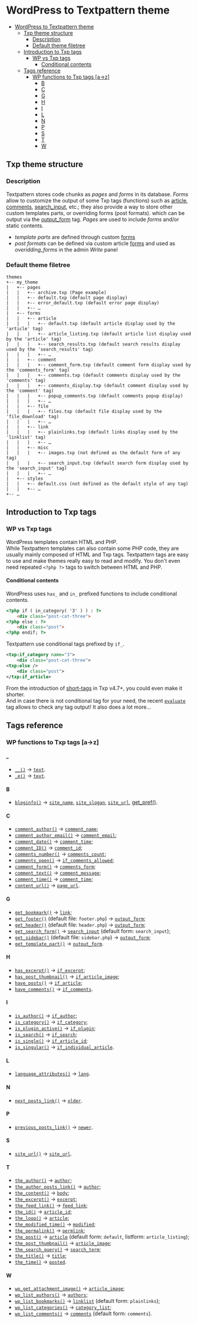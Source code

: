 # WordPress to Textpattern theme

- [WordPress to Textpattern theme](#wordpress-to-textpattern-theme)
  - [Txp theme structure](#txp-theme-structure)
    - [Description](#description)
    - [Default theme filetree](#default-theme-filetree)
  - [Introduction to Txp tags](#introduction-to-txp-tags)
    - [WP vs Txp tags](#wp-vs-txp-tags)
      - [Conditional contents](#conditional-contents)
  - [Tags reference](#tags-reference)
    - [WP functions to Txp tags [a→z]](#wp-functions-to-txp-tags-az)
      - [B](#b)
      - [C](#c)
      - [G](#g)
      - [H](#h)
      - [I](#i)
      - [L](#l)
      - [N](#n)
      - [P](#p)
      - [S](#s)
      - [T](#t)
      - [W](#w)

## Txp theme structure

### Description

Textpattern stores code chunks as _pages_ and _forms_ in its database.
_Forms_ allow to customize the output of some Txp tags (functions) such as [article](https://docs.textpattern.com/tags/article), [comments](https://docs.textpattern.com/tags/comments), [search_input](https://docs.textpattern.com/tags/search_input), etc.; they also provide a way to store other custom templates parts, or overriding forms (post formats). which can be output via the [output_form](https://docs.textpattern.com/tags/output_form) tag.
_Pages_ are used to include _forms_ and/or static contents.

* *template parts* are defined through custom [forms](https://docs.textpattern.com/themes/form-templates-explained)
* *post formats* can be defined via custom article [forms](https://docs.textpattern.com/themes/form-templates-explained) and used as *overidding_forms* in the admin *Write* panel

### Default theme filetree

```
themes
+-- my_theme
|   +-- pages
|   |   +-- archive.txp (Page example)
|   |   +-- default.txp (default page display)
|   |   +-- error_default.txp (default error page display)
|   |   +-- …
|   +-- forms
|   |   +-- article
|   |   |   +-- default.txp (default article display used by the 'article' tag)
|   |   |   +-- article_listing.txp (default article list display used by the 'article' tag)
|   |   |   +-- search_results.txp (default search results display used by the 'search_results' tag)
|   |   |   +-- …
|   |   +-- comment
|   |   |   +-- comment_form.txp (default comment form display used by the 'comments_form' tag)
|   |   |   +-- comments.txp (default comments display used by the 'comments' tag)
|   |   |   +-- comments_display.txp (default comment display used by the 'comment' tag)
|   |   |   +-- popup_comments.txp (default comments popup display)
|   |   |   +-- …
|   |   +-- file
|   |   |   +-- files.txp (default file display used by the 'file_download' tag)
|   |   |   +-- …
|   |   +-- link
|   |   |   +-- plainlinks.txp (default links display used by the 'linklist' tag)
|   |   |   +-- …
|   |   +-- misc
|   |   |   +-- images.txp (not defined as the default form of any tag)
|   |   |   +-- search_input.txp (default search form display used by the 'search_input' tag)
|   |   |   +-- …
|   +-- styles
|   |   +-- default.css (not defined as the default style of any tag)
|   |   +-- …
+-- …
```

## Introduction to Txp tags

### WP vs Txp tags

WordPress templates contain HTML and PHP.  
While Textpattern templates can also contain some PHP code, they are usually mainly composed of HTML and Txp tags.
Textpattern tags are easy to use and make themes really easy to read and modify. You don't even need repeated `<?php ?>` tags to switch between HTML and PHP.

#### Conditional contents

WordPress uses `has_` and `in_` prefixed functions to include conditional contents.

```html
<?php if ( in_category( '3' ) ) : ?>
    <div class="post-cat-three">
<?php else : ?>
    <div class="post">
<?php endif; ?>
```

Textpattern use conditional tags prefixed by `if_`.

```xml
<txp:if_category name="3">
    <div class="post-cat-three">
<txp:else />
    <div class="post">
</txp:if_article>
```

From the introduction of [short-tags](https://docs.textpattern.com/tags/tag-basics/core-short-tags) in Txp v4.7+, you could even make it shorter.  
And in case there is not conditional tag for your need, the recent [`evaluate`](https://docs.textpattern.com/tags/evaluate) tag allows to check any tag output! It also does a lot more…

## Tags reference

### WP functions to Txp tags [a→z]

#### _

* [`__()`](https://developer.wordpress.org/reference/functions/__/) → [`text`](https://docs.textpattern.com/tags/text).
* [`_e()`](https://developer.wordpress.org/reference/functions/_e/) → [`text`](https://docs.textpattern.com/tags/text).

#### B

* [`bloginfo()`](https://developer.wordpress.org/reference/functions/get_bloginfo/) → [`site_name`](https://docs.textpattern.com/tags/site_name), [`site_slogan`](https://docs.textpattern.com/tags/site_slogan), [`site_url`](https://docs.textpattern.com/tags/site_url), [get_pref()](http://phpcrossref.com/xref/textpattern/_functions/get_pref.html).

#### C

* [`comment_author()`](https://developer.wordpress.org/reference/functions/comment_author/) → [`comment_name`](https://docs.textpattern.com/tags/comment_name);
* [`comment_author_email()`](https://developer.wordpress.org/reference/functions/comment_author_email/) → [`comment_email`](https://docs.textpattern.com/tags/comment_email);
* [`comment_date()`](https://developer.wordpress.org/reference/functions/comment_date/) → [`comment_time`](https://docs.textpattern.com/tags/comment_time);
* [`comment_ID()`](https://developer.wordpress.org/reference/functions/comment_ID/) → [`comment_id`](https://docs.textpattern.com/tags/comment_id);
* [`comments_number()`](https://developer.wordpress.org/reference/functions/comments_number/) → [`comments_count`](https://docs.textpattern.com/tags/comments_count);
* [`comments_open()`](https://developer.wordpress.org/reference/functions/comments_open/) → [`if_comments_allowed`](https://docs.textpattern.com/tags/if_comments_allowed);
* [`comment_form()`](https://developer.wordpress.org/reference/functions/comment_form/) → [`comments_form`](https://docs.textpattern.com/tags/comments_form);
* [`comment_text()`](https://developer.wordpress.org/reference/functions/comment_text/) → [`comment_message`](https://docs.textpattern.com/tags/comment_message);
* [`comment_time()`](https://developer.wordpress.org/reference/functions/comment_time/) → [`comment_time`](https://docs.textpattern.com/tags/comment_time);
* [`content_url()`](https://developer.wordpress.org/reference/functions/content_url/) → [`page_url`](https://docs.textpattern.com/tags/page_url).

#### G

* [`get_bookmark()`](https://developer.wordpress.org/reference/functions/get_bookmark/) → [`link`](https://docs.textpattern.com/tags/link);
* [`get_footer()`](https://developer.wordpress.org/reference/functions/get_footer/) (default file: `footer.php`) → [`output_form`](https://docs.textpattern.com/tags/output_form);
* [`get_header()`](https://developer.wordpress.org/reference/functions/get_header/) (default file: `header.php`) → [`output_form`](https://docs.textpattern.com/tags/output_form);
* [`get_search_form()`](https://developer.wordpress.org/reference/functions/get_search_form/) → [`search_input`](https://docs.textpattern.com/tags/search_input) (default form: `search_input`);
* [`get_sidebar()`](https://developer.wordpress.org/reference/functions/get_sidebar/) (default file: `sidebar.php`) → [`output_form`](https://docs.textpattern.com/tags/output_form);
* [`get_template_part()`](https://developer.wordpress.org/reference/functions/get_template_part/) → [`output_form`](https://docs.textpattern.com/tags/output_form).

#### H

* [`has_excerpt()`](https://developer.wordpress.org/reference/functions/has_excerpt/) → [`if_excerpt`](https://docs.textpattern.com/tags/if_excerpt);
* [`has_post_thumbnail()`](https://developer.wordpress.org/reference/functions/has_post_thumbnail/) → [`if_article_image`](https://docs.textpattern.com/tags/if_article_image);
* [`have_posts()`](https://developer.wordpress.org/reference/functions/have_posts/) → [`if_article`](https://docs.textpattern.com/tags/if_article);
* [`have_comments()`](https://developer.wordpress.org/reference/functions/have_comments/) → [`if_comments`](https://docs.textpattern.com/tags/if_comments).

#### I

* [`is_author()`](https://developer.wordpress.org/reference/functions/is_author/) → [`if_author`](https://docs.textpattern.com/tags/if_author);
* [`is_category()`](https://developer.wordpress.org/reference/functions/is_category/) → [`if_category`](https://docs.textpattern.com/tags/if_category);
* [`is_plugin_active()`](https://developer.wordpress.org/reference/functions/is_plugin_active/) → [`if_plugin`](https://docs.textpattern.com/tags/if_plugin);
* [`is_search()`](https://codex.wordpress.org/Function_Reference/is_search) → [`if_search`](https://docs.textpattern.com/tags/if_search);
* [`is_single()`](https://developer.wordpress.org/reference/functions/is_single/) → [`if_article_id`](https://docs.textpattern.com/tags/if_article_id);
* [`is_singular()`](https://codex.wordpress.org/Function_Reference/is_singular) → [`if_individual_article`](https://docs.textpattern.com/tags/if_individual_article).

#### L

* [`language_attributes()`](https://developer.wordpress.org/reference/functions/language_attributes/) → [`lang`](https://docs.textpattern.com/tags/lang).

#### N

* [`next_posts_link()`](https://developer.wordpress.org/reference/functions/next_posts_link/) → [`older`](https://docs.textpattern.com/tags/older).

#### P

* [`previous_posts_link()`](https://developer.wordpress.org/reference/functions/previous_posts_link/) → [`newer`](https://docs.textpattern.com/tags/newer).

#### S

* [`site_url()`](https://developer.wordpress.org/reference/functions/site_url/) → [`site_url`](https://docs.textpattern.com/tags/site_url).

#### T

* [`the_author()`](https://developer.wordpress.org/reference/functions/the_author/) → [`author`](https://docs.textpattern.com/tags/author);
* [`the_author_posts_link()`](https://developer.wordpress.org/reference/functions/the_author_posts_link/) → [`author`](https://docs.textpattern.com/tags/author);
* [`the_content()`](https://developer.wordpress.org/reference/functions/the_content/) → [`body`](https://docs.textpattern.com/tags/body);
* [`the_excerpt()`](https://developer.wordpress.org/reference/functions/the_excerpt/) → [`excerpt`](https://docs.textpattern.com/tags/excerpt);
* [`the_feed_link()`](https://codex.wordpress.org/Function_Reference/the_feed_link) → [`feed_link`](https://docs.textpattern.com/tags/feed_link);
* [`the_id()`](https://codex.wordpress.org/Function_Reference/the_ID) → [`article_id`](https://docs.textpattern.com/tags/article_id);
* [`the_loop()`](https://developer.wordpress.org/reference/functions/the_loop/) → [`article`](https://docs.textpattern.com/tags/article);
* [`the_modified_time()`](https://developer.wordpress.org/reference/functions/the_modified_time/) → [`modified`](https://docs.textpattern.com/tags/modified);
* [`the_permalink()`](https://developer.wordpress.org/reference/functions/the_permalink/) → [`permlink`](https://docs.textpattern.com/tags/permlink);
* [`the_post()`](https://developer.wordpress.org/reference/functions/the_post/) → [`article`](https://docs.textpattern.com/tags/article) (default form: `default`, listform: `article_listing`);
* [`the_post_thumbnail()`](https://developer.wordpress.org/reference/functions/the_post_thumbnail/) → [`article_image`](https://docs.textpattern.com/tags/article_image);
* [`the_search_query()`](https://developer.wordpress.org/reference/functions/the_search_query/) → [`search_term`](https://docs.textpattern.com/tags/search_term);
* [`the_title()`](https://developer.wordpress.org/reference/functions/the_title/) → [`title`](https://docs.textpattern.com/tags/title);
* [`the_time()`](https://developer.wordpress.org/reference/functions/the_time/) → [`posted`](https://docs.textpattern.com/tags/posted).

#### W

* [`wp_get_attachment_image()`](https://developer.wordpress.org/reference/functions/wp_get_attachment_image/) → [`article_image`](https://docs.textpattern.com/tags/article_image);
* [`wp_list_authors()`](https://developer.wordpress.org/reference/functions/wp_list_authors/) → [`authors`](https://docs.textpattern.com/tags/authors);
* [`wp_list_bookmarks()`](https://developer.wordpress.org/reference/functions/wp_list_bookmarks/) → [`linklist`](https://docs.textpattern.com/tags/linklist) (default form: `plainlinks`);
* [`wp_list_categories()`](https://developer.wordpress.org/reference/functions/wp_list_categories/) → [`category_list`](https://docs.textpattern.com/tags/category_list);
* [`wp_list_comments()`](https://codex.wordpress.org/Function_Reference/wp_list_comments) → [`comments`](https://docs.textpattern.com/tags/comments) (default form: `comments`).
